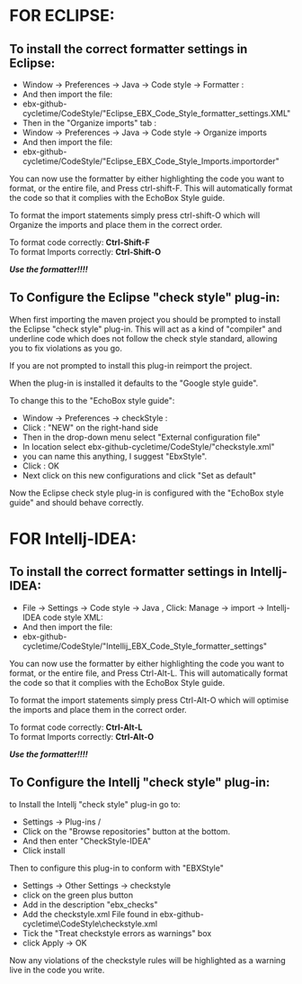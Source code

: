 # FOR ECLIPSE:

## To install the correct formatter settings in Eclipse:

* Window -> Preferences -> Java -> Code style -> Formatter :
* And then import the file:
* ebx-github-cycletime/CodeStyle/"Eclipse_EBX_Code_Style_formatter_settings.XML"
* Then in the "Organize imports" tab :
* Window -> Preferences -> Java -> Code style -> Organize imports
* And then import the file:
* ebx-github-cycletime/CodeStyle/"Eclipse_EBX_Code_Style_Imports.importorder"

You can now use the formatter by either highlighting the code you want to format, or the entire
file, and Press ctrl-shift-F. This will automatically format the code so that it complies with the
EchoBox Style guide.

To format the import statements simply press ctrl-shift-O which will Organize the imports and
place them in the correct order.

To format code correctly: **Ctrl-Shift-F**  
To format Imports correctly: **Ctrl-Shift-O**

**_Use the formatter!!!!_**

## To Configure the Eclipse "check style" plug-in:

When first importing the maven project you should be prompted to install
the Eclipse "check style" plug-in. This will act as a kind of "compiler" and underline code which
does not follow the check style standard, allowing you to fix violations as you go.

If you are not prompted to install this plug-in reimport the project.

When the plug-in is installed it defaults to the "Google style guide".

To change this to the "EchoBox style guide":

* Window -> Preferences -> checkStyle :
* Click : "NEW" on the right-hand side
* Then in the drop-down menu select "External configuration file"
* In location select ebx-github-cycletime/CodeStyle/"checkstyle.xml"
* you can name this anything, I suggest "EbxStyle".
* Click : OK
* Next click on this new configurations and click "Set as default"

Now the Eclipse check style plug-in is configured with the "EchoBox style guide" and should
behave correctly.

# FOR Intellj-IDEA:

## To install the correct formatter settings in Intellj-IDEA:

* File -> Settings -> Code style -> Java , Click: Manage -> import -> Intellj-IDEA code style XML:
* And then import the file:
* ebx-github-cycletime/CodeStyle/"Intellij_EBX_Code_Style_formatter_settings"

You can now use the formatter by either highlighting the code you want to format, or the entire
file, and Press Ctrl-Alt-L. This will automatically format the code so that it complies with the
EchoBox Style guide.

To format the import statements simply press Ctrl-Alt-O which will optimise the imports and
place them in the correct order.

To format code correctly: **Ctrl-Alt-L**  
To format Imports correctly: **Ctrl-Alt-O**

**_Use the formatter!!!!_**

## To Configure the Intellj "check style" plug-in:

to Install the Intellj "check style" plug-in go to:

* Settings -> Plug-ins /
* Click on the "Browse repositories" button at the bottom.
* And then enter "CheckStyle-IDEA"
* Click install

Then to configure this plug-in to conform with "EBXStyle"

* Settings -> Other Settings -> checkstyle
* click on the green plus button
* Add in the description "ebx_checks"
* Add the checkstyle.xml File found in ebx-github-cycletime\CodeStyle\checkstyle.xml
* Tick the "Treat checkstyle errors as warnings" box
* click Apply -> OK

Now any violations of the checkstyle rules will be highlighted as a warning live in the code you
write.
